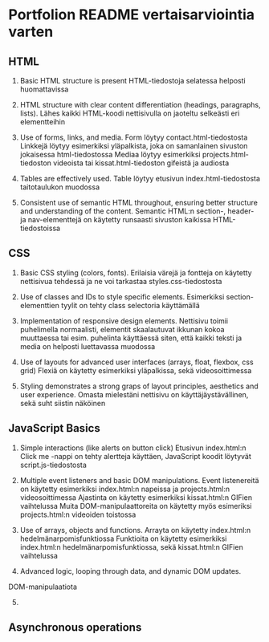 # Portfolion README vertaisarviointia varten

## HTML
1. Basic HTML structure is present
HTML-tiedostoja selatessa helposti huomattavissa

2. HTML structure with clear content differentiation (headings, paragraphs, lists).
Lähes kaikki HTML-koodi nettisivulla on jaoteltu selkeästi eri elementteihin

3. Use of forms, links, and media.
Form löytyy contact.html-tiedostosta
Linkkejä löytyy esimerkiksi yläpalkista, joka on samanlainen sivuston jokaisessa html-tiedostossa
Mediaa löytyy esimerkiksi projects.html-tiedoston videoista tai kissat.html-tiedoston gifeistä ja audiosta

4. Tables are effectively used.
Table löytyy etusivun index.html-tiedostosta taitotaulukon muodossa

5. Consistent use of semantic HTML throughout, ensuring better structure and understanding of the content.
Semantic HTML:n section-, header- ja nav-elementtejä on käytetty runsaasti sivuston kaikissa HTML-tiedostoissa
## CSS
1. Basic CSS styling (colors, fonts).
Erilaisia värejä ja fontteja on käytetty nettisivua tehdessä ja ne voi tarkastaa styles.css-tiedostosta

2. Use of classes and IDs to style specific elements.
Esimerkiksi section-elementtien tyylit on tehty class selectoria käyttämällä

3. Implementation of responsive design elements.
Nettisivu toimii puhelimella normaalisti, elementit skaalautuvat ikkunan kokoa muuttaessa tai esim. puhelinta käyttäessä siten, että kaikki teksti ja media on helposti luettavassa muodossa

4. Use of layouts for advanced user interfaces (arrays, float, flexbox, css grid)
Flexiä on käytetty esimerkiksi yläpalkissa, sekä videosoittimessa

5. Styling demonstrates a strong graps of layout principles, aesthetics and user experience.
Omasta mielestäni nettisivu on käyttäjäystävällinen, sekä suht siistin näköinen

## JavaScript Basics
1. Simple interactions (like alerts on button click)
Etusivun index.html:n Click me -nappi on tehty alertteja käyttäen, JavaScript koodit löytyvät script.js-tiedostosta

2. Multiple event listeners and basic DOM manipulations.
Event listenereitä on käytetty esimerkiksi index.html:n napeissa ja projects.html:n videosoittimessa
Ajastinta on käytetty esimerkiksi kissat.html:n GIFien vaihtelussa
Muita DOM-manipulaattoreita on käytetty myös esimeriksi projects.html:n videoiden toistossa

3. Use of arrays, objects and functions.
Arrayta on käytetty index.html:n hedelmänarpomisfunktiossa
Funktioita on käytetty esimerkiksi index.html:n hedelmänarpomisfunktiossa, sekä kissat.html:n GIFien vaihtelussa

4. Advanced logic, looping through data, and dynamic DOM updates.

DOM-manipulaatiota 

5.


## Asynchronous operations